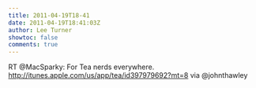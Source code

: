 ```yaml
---
title: 2011-04-19T18-41
date: 2011-04-19T18:41:03Z
author: Lee Turner
showtoc: false
comments: true
---
```


RT @MacSparky: For Tea nerds everywhere. http://itunes.apple.com/us/app/tea/id397979692?mt=8 via @johnthawley

